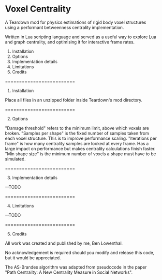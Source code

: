 # Voxel Centrality
A Teardown mod for physics estimations of rigid body voxel structures using a performant betweenness centrality implementation.

Written in Lua scripting language and served as a useful way to explore Lua and graph centrality, and optimising it for interactive frame rates.

1. Installation
2. Options
3. Implementation details
4. Limitations
5. Credits

=========================

1. Installation

Place all files in an unzipped folder inside Teardown's mod directory. 

=========================

2. Options

"Damage threshold" refers to the minimum limit, above which voxels are broken.
"Samples per shape" is the fixed number of samples taken from each voxel structure. This is to improve performance scaling.
"Iterations per frame" is how many centrality samples are looked at every frame. Has a large impact on performance but makes centrality calculations finish faster.
"Min shape size" is the minimum number of voxels a shape must have to be simulated.

=========================

3. Implementation details

--TODO

=========================

4. Limitations

--TODO

=========================

5. Credits

All work was created and published by me, Ben Lowenthal.

No acknowledgement is required should you modify and release this code, but it would be appreciated.

The AS-Brandes algorithm was adapted from pseudocode in the paper "Path Centrality: A New Centrality Measure in Social Networks".
